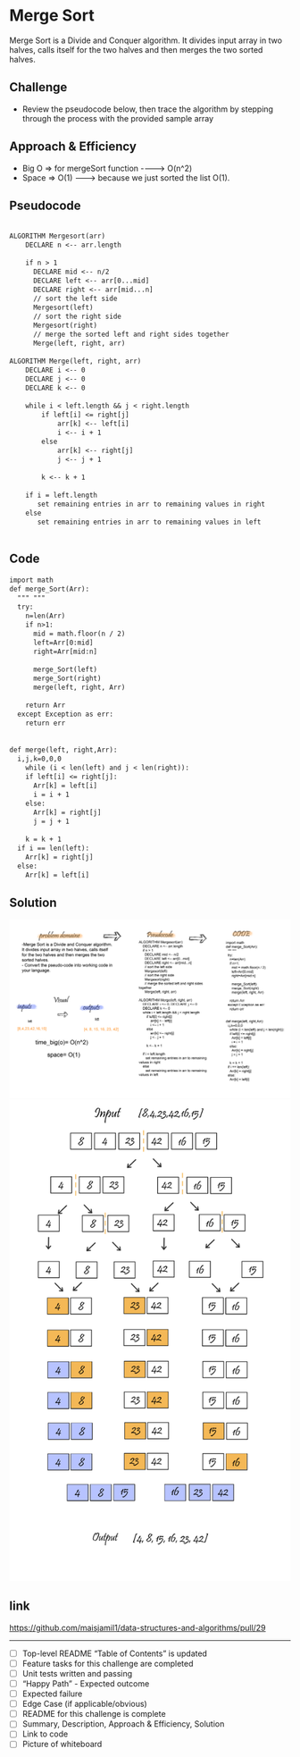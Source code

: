 # Merge Sort
Merge Sort is a Divide and Conquer algorithm. It divides input array in two halves, calls itself for the two halves and then merges the two sorted halves.
## Challenge
- Review the pseudocode below, then trace the algorithm by stepping through the process with the provided sample array

## Approach & Efficiency
 - Big O => for mergeSort function ----> O(n^2)
 - Space => O(1) ---> because we just sorted the list  O(1).

## Pseudocode
```

ALGORITHM Mergesort(arr)
    DECLARE n <-- arr.length
           
    if n > 1
      DECLARE mid <-- n/2
      DECLARE left <-- arr[0...mid]
      DECLARE right <-- arr[mid...n]
      // sort the left side
      Mergesort(left)
      // sort the right side
      Mergesort(right)
      // merge the sorted left and right sides together
      Merge(left, right, arr)

ALGORITHM Merge(left, right, arr)
    DECLARE i <-- 0
    DECLARE j <-- 0
    DECLARE k <-- 0

    while i < left.length && j < right.length
        if left[i] <= right[j]
            arr[k] <-- left[i]
            i <-- i + 1
        else
            arr[k] <-- right[j]
            j <-- j + 1
            
        k <-- k + 1

    if i = left.length
       set remaining entries in arr to remaining values in right
    else
       set remaining entries in arr to remaining values in left


```

## Code
```
import math
def merge_Sort(Arr):
  """ """
  try:
    n=len(Arr)
    if n>1:
      mid = math.floor(n / 2)
      left=Arr[0:mid]
      right=Arr[mid:n]

      merge_Sort(left)
      merge_Sort(right)
      merge(left, right, Arr)

    return Arr
  except Exception as err:
    return err


def merge(left, right,Arr):
  i,j,k=0,0,0
    while (i < len(left) and j < len(right)):
    if left[i] <= right[j]:
      Arr[k] = left[i]
      i = i + 1
    else:
      Arr[k] = right[j]
      j = j + 1

    k = k + 1
  if i == len(left):
    Arr[k] = right[j]
  else:
    Arr[k] = left[i]

```



## Solution

![img](../../../../assets/mergeSort.jpg)
![img](../../../../assets/mergeSort2.jpg)



## link
https://github.com/maisjamil1/data-structures-and-algorithms/pull/29

_________________________________________________________
- [ ] Top-level README “Table of Contents” is updated
- [ ] Feature tasks for this challenge are completed
- [ ] Unit tests written and passing
- [ ] “Happy Path” - Expected outcome
- [ ] Expected failure
- [ ] Edge Case (if applicable/obvious)
- [ ] README for this challenge is complete
- [ ] Summary, Description, Approach & Efficiency, Solution
- [ ] Link to code
- [ ] Picture of whiteboard
